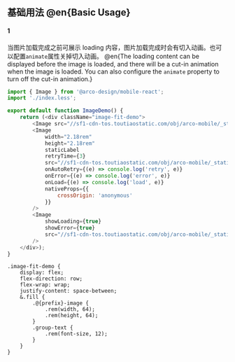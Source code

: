 ## 基础用法 @en{Basic Usage}

#### 1

当图片加载完成之前可展示 loading 内容，图片加载完成时会有切入动画。也可以配置`animate`属性关掉切入动画。
@en{The loading content can be displayed before the image is loaded, and there will be a cut-in animation when the image is loaded. You can also configure the `animate` property to turn off the cut-in animation.}
```js
import { Image } from '@arco-design/mobile-react';
import './index.less';

export default function ImageDemo() {
    return (<div className="image-fit-demo">
        <Image src="//sf1-cdn-tos.toutiaostatic.com/obj/arco-mobile/_static_/large_image_5.jpg" />
        <Image
            width="2.18rem"
            height="2.18rem"
            staticLabel
            retryTime={3}
            src="//sf1-cdn-tos.toutiaostatic.com/obj/arco-mobile/_static_/large_image_1.jpg"
            onAutoRetry={(e) => console.log('retry', e)}
            onError={(e) => console.log('error', e)}
            onLoad={(e) => console.log('load', e)}
            nativeProps={{
                crossOrigin: 'anonymous'
            }}
        />
        <Image
            showLoading={true}
            showError={true}
            src="//sf1-cdn-tos.toutiaostatic.com/obj/arco-mobile/_static_/large_image_2.jpg"
        />
    </div>);
}
```

```less
.image-fit-demo {
    display: flex;
    flex-direction: row;
    flex-wrap: wrap;
    justify-content: space-between;
    &.fill {
        .@{prefix}-image {
            .rem(width, 64);
            .rem(height, 64);
        }
        .group-text {
            .rem(font-size, 12);
        }
    }
}
```
